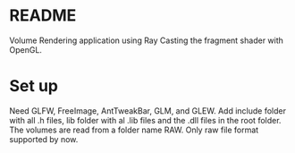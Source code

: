 # README #

Volume Rendering application using Ray Casting the fragment shader with OpenGL.


# Set up #
Need GLFW, FreeImage, AntTweakBar, GLM, and GLEW.
Add include folder with all .h files, lib folder with al .lib files and the .dll files in the root folder.
The volumes are read from a folder name RAW. Only raw file format supported by now.